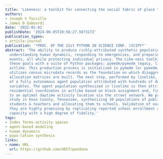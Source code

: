 ```yaml
---
title: 'Likeness: a toolkit for connecting the social fabric of place to human dynamics'
authors:
- Joseph V Tuccillo
- James D Gaboardi
date: '2022-01-01'
publishDate: '2024-06-05T20:56:27.507317Z'
publication_types:
- article-journal
publication: '*PROC. OF THE 21st PYTHON IN SCIENCE CONF. (SCIPY*'
abstract: 'The ability to produce richly-attributed synthetic populations is key for
  understanding human dynamics, responding to emergencies, and preparing for future
  events, all while protecting individual privacy. The Like-ness toolkit accomplishes
  these goals with a suite of Python packages: pymedm/pymedm_legacy, livelike, and
  actlike. This production process is initialized in pymedm (or pymedm_legacy) that
  utilizes census microdata records as the foundation on which disaggregated spatial
  allocation matrices are built. The next step, performed by livelike, is the generation
  of a fully autonomous agent population attributed with hundreds of demographic census
  variables. The agent population synthesized in livelike is then attributed with
  residential coordinates in actlike based on block assignment and, finally, allocated
  to an optimal daytime activity location via the street network. We present a case
  study in Knox County, Tennessee, synthesizing 30 populations of public K-12 school
  students & teachers and allocating them to schools. Validation of our results shows
  they are highly promising by replicating reported school enrollment and teacher
  capacity with a high degree of fidelity.'
tags:
- Index Terms-activity spaces
- agent-based modeling
- human dynamics
- popu-lation synthesis
links:
- name: URL
  url: https://github.com/UDST/pandana
---
```


